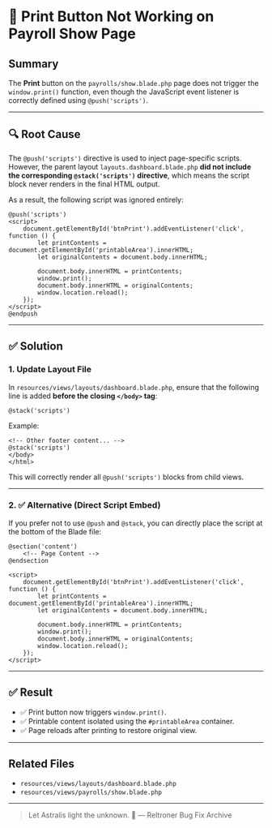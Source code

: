 # 🐛 Print Button Not Working on Payroll Show Page

## Summary

The **Print** button on the `payrolls/show.blade.php` page does not trigger the `window.print()` function, even though the JavaScript event listener is correctly defined using `@push('scripts')`.

---

## 🔍 Root Cause

The `@push('scripts')` directive is used to inject page-specific scripts. However, the parent layout `layouts.dashboard.blade.php` **did not include the corresponding `@stack('scripts')` directive**, which means the script block never renders in the final HTML output.

As a result, the following script was ignored entirely:

```blade
@push('scripts')
<script>
    document.getElementById('btnPrint').addEventListener('click', function () {
        let printContents = document.getElementById('printableArea').innerHTML;
        let originalContents = document.body.innerHTML;

        document.body.innerHTML = printContents;
        window.print();
        document.body.innerHTML = originalContents;
        window.location.reload();
    });
</script>
@endpush
````

---

## ✅ Solution

### 1. **Update Layout File**

In `resources/views/layouts/dashboard.blade.php`, ensure that the following line is added **before the closing `</body>` tag**:

```blade
@stack('scripts')
```

Example:

```blade
<!-- Other footer content... -->
@stack('scripts')
</body>
</html>
```

This will correctly render all `@push('scripts')` blocks from child views.

---

### 2. ✅ **Alternative (Direct Script Embed)**

If you prefer not to use `@push` and `@stack`, you can directly place the script at the bottom of the Blade file:

```blade
@section('content')
    <!-- Page Content -->
@endsection

<script>
    document.getElementById('btnPrint').addEventListener('click', function () {
        let printContents = document.getElementById('printableArea').innerHTML;
        let originalContents = document.body.innerHTML;

        document.body.innerHTML = printContents;
        window.print();
        document.body.innerHTML = originalContents;
        window.location.reload();
    });
</script>
```

---

## ✅ Result

* ✅ Print button now triggers `window.print()`.
* ✅ Printable content isolated using the `#printableArea` container.
* ✅ Page reloads after printing to restore original view.

---

## Related Files

* `resources/views/layouts/dashboard.blade.php`
* `resources/views/payrolls/show.blade.php`

---

> Let Astralis light the unknown. 🌌
> — Reltroner Bug Fix Archive

